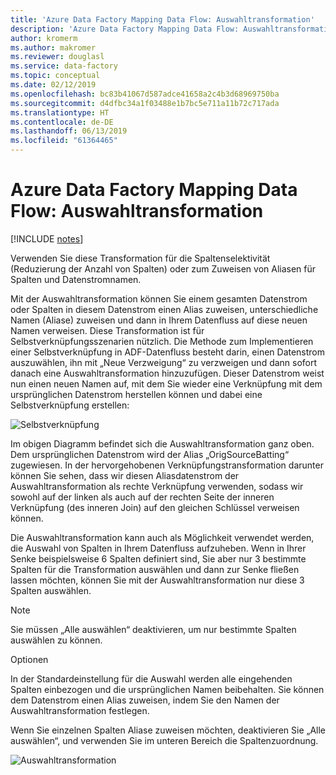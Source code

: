 ```yaml
---
title: 'Azure Data Factory Mapping Data Flow: Auswahltransformation'
description: 'Azure Data Factory Mapping Data Flow: Auswahltransformation'
author: kromerm
ms.author: makromer
ms.reviewer: douglasl
ms.service: data-factory
ms.topic: conceptual
ms.date: 02/12/2019
ms.openlocfilehash: bc83b41067d587adce41658a2c4b3d68969750ba
ms.sourcegitcommit: d4dfbc34a1f03488e1b7bc5e711a11b72c717ada
ms.translationtype: HT
ms.contentlocale: de-DE
ms.lasthandoff: 06/13/2019
ms.locfileid: "61364465"
---
```

# <a name="azure-data-factory-mapping-data-flow-select-transformation"></a>Azure Data Factory Mapping Data Flow: Auswahltransformation

[!INCLUDE [notes](../../includes/data-factory-data-flow-preview.md)]

Verwenden Sie diese Transformation für die Spaltenselektivität (Reduzierung der Anzahl von Spalten) oder zum Zuweisen von Aliasen für Spalten und Datenstromnamen.

Mit der Auswahltransformation können Sie einem gesamten Datenstrom oder Spalten in diesem Datenstrom einen Alias zuweisen, unterschiedliche Namen (Aliase) zuweisen und dann in Ihrem Datenfluss auf diese neuen Namen verweisen. Diese Transformation ist für Selbstverknüpfungsszenarien nützlich. Die Methode zum Implementieren einer Selbstverknüpfung in ADF-Datenfluss besteht darin, einen Datenstrom auszuwählen, ihn mit „Neue Verzweigung“ zu verzweigen und dann sofort danach eine Auswahltransformation hinzuzufügen. Dieser Datenstrom weist nun einen neuen Namen auf, mit dem Sie wieder eine Verknüpfung mit dem ursprünglichen Datenstrom herstellen können und dabei eine Selbstverknüpfung erstellen:

![Selbstverknüpfung](media/data-flow/selfjoin.png "Selbstverknüpfung")

Im obigen Diagramm befindet sich die Auswahltransformation ganz oben. Dem ursprünglichen Datenstrom wird der Alias „OrigSourceBatting“ zugewiesen. In der hervorgehobenen Verknüpfungstransformation darunter können Sie sehen, dass wir diesen Aliasdatenstrom der Auswahltransformation als rechte Verknüpfung verwenden, sodass wir sowohl auf der linken als auch auf der rechten Seite der inneren Verknüpfung (des inneren Join) auf den gleichen Schlüssel verweisen können.

Die Auswahltransformation kann auch als Möglichkeit verwendet werden, die Auswahl von Spalten in Ihrem Datenfluss aufzuheben. Wenn in Ihrer Senke beispielsweise 6 Spalten definiert sind, Sie aber nur 3 bestimmte Spalten für die Transformation auswählen und dann zur Senke fließen lassen möchten, können Sie mit der Auswahltransformation nur diese 3 Spalten auswählen.

> [!NOTE]
> Sie müssen „Alle auswählen“ deaktivieren, um nur bestimmte Spalten auswählen zu können.

Optionen

In der Standardeinstellung für die Auswahl werden alle eingehenden Spalten einbezogen und die ursprünglichen Namen beibehalten. Sie können dem Datenstrom einen Alias zuweisen, indem Sie den Namen der Auswahltransformation festlegen.

Wenn Sie einzelnen Spalten Aliase zuweisen möchten, deaktivieren Sie „Alle auswählen“, und verwenden Sie im unteren Bereich die Spaltenzuordnung.

![Auswahltransformation](media/data-flow/select001.png "Alias auswählen")
